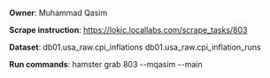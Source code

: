 **Owner**: Muhammad Qasim

**Scrape instruction**:  https://lokic.locallabs.com/scrape_tasks/803

**Dataset**:  db01.usa_raw.cpi_inflations
              db01.usa_raw.cpi_inflation_runs

**Run commands**:  hamster grab 803 --mqasim --main
